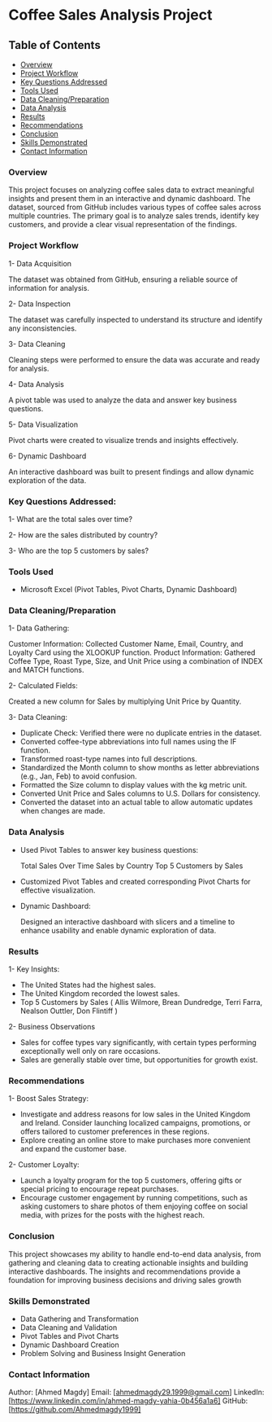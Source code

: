 # Coffee Sales Analysis Project

## Table of Contents

- [Overview](#Project-Overview)
- [Project Workflow](#Project-Workflow)
- [Key Questions Addressed](#KeyQuestions-Addressed)
- [Tools Used](#Tools-Used)
- [Data Cleaning/Preparation](#Data-Cleaning/Preparation)
- [Data Analysis](#Data-Analysis)
- [Results](#Results)
- [Recommendations](#Recommendations)
- [Conclusion](#Conclusion)
- [Skills Demonstrated](#Skills-Demonstrated)
- [Contact Information](#Contact-Information)    




### Overview

   This project focuses on analyzing coffee sales data to extract meaningful insights and present them in an interactive and dynamic dashboard. The dataset, sourced from 
  GitHub includes various types of coffee sales across multiple countries. 
  The primary goal is to analyze sales trends, identify key customers, and provide a clear visual representation of the findings.



### Project Workflow

   1- Data Acquisition

   The dataset was obtained from GitHub, ensuring a reliable source of information for analysis.


2- Data Inspection

   The dataset was carefully inspected to understand its structure and identify any inconsistencies.
 

 3- Data Cleaning

   Cleaning steps were performed to ensure the data was accurate and ready for analysis.
 

 4- Data Analysis

   A pivot table was used to analyze the data and answer key business questions.
 

 5- Data Visualization

   Pivot charts were created to visualize trends and insights effectively.
 

 6- Dynamic Dashboard

   An interactive dashboard was built to present findings and allow dynamic exploration of the data.


 

 ### Key Questions Addressed:

 1- What are the total sales over time?
 
 2- How are the sales distributed by country?
 
 3- Who are the top 5 customers by sales?
 

 
### Tools Used

  - Microsoft Excel (Pivot Tables, Pivot Charts, Dynamic Dashboard)

  

### Data Cleaning/Preparation

  1- Data Gathering:
  
  
   Customer Information: Collected Customer Name, Email, Country, and Loyalty Card using the XLOOKUP function.
    Product Information: Gathered Coffee Type, Roast Type, Size, and Unit Price using a combination of INDEX and MATCH functions.

2- Calculated Fields:

   Created a new column for Sales by multiplying Unit Price by Quantity.

 3- Data Cleaning:

 - Duplicate Check: Verified there were no duplicate entries in the dataset.
 - Converted coffee-type abbreviations into full names using the IF function.
 - Transformed roast-type names into full descriptions.
 - Standardized the Month column to show months as letter abbreviations (e.g., Jan, Feb) to avoid confusion.
 - Formatted the Size column to display values with the kg metric unit.
 - Converted Unit Price and Sales columns to U.S. Dollars for consistency.
 - Converted the dataset into an actual table to allow automatic updates when changes are made.


### Data Analysis

- Used Pivot Tables to answer key business questions:

   Total Sales Over Time
   Sales by Country
   Top 5 Customers by Sales

- Customized Pivot Tables and created corresponding Pivot Charts for effective visualization.

- Dynamic Dashboard:

  Designed an interactive dashboard with slicers and a timeline to enhance usability and enable dynamic exploration of data.


### Results

1- Key Insights:

 - The United States had the highest sales.
 - The United Kingdom recorded the lowest sales.
 - Top 5 Customers by Sales ( Allis Wilmore, Brean Dundredge, Terri Farra, Nealson Outtler, Don Flintiff )

2- Business Observations

- Sales for coffee types vary significantly, with certain types performing exceptionally well only on rare occasions.
- Sales are generally stable over time, but opportunities for growth exist.


### Recommendations

1- Boost Sales Strategy:

- Investigate and address reasons for low sales in the United Kingdom and Ireland. Consider launching localized campaigns, promotions, or offers tailored to customer preferences in these regions.
- Explore creating an online store to make purchases more convenient and expand the customer base.

2- Customer Loyalty:

- Launch a loyalty program for the top 5 customers, offering gifts or special pricing to encourage repeat purchases.
- Encourage customer engagement by running competitions, such as asking customers to share photos of them enjoying coffee on social media, with prizes for the posts with the highest reach.


### Conclusion

   This project showcases my ability to handle end-to-end data analysis, from gathering and cleaning data to creating actionable insights and building interactive 
   dashboards. The insights and recommendations provide a foundation for improving business decisions and driving sales growth


### Skills Demonstrated

- Data Gathering and Transformation
- Data Cleaning and Validation
- Pivot Tables and Pivot Charts
- Dynamic Dashboard Creation
- Problem Solving and Business Insight Generation


### Contact Information

Author: [Ahmed Magdy]
Email: [ahmedmagdy29.1999@gmail.com]
LinkedIn: [https://www.linkedin.com/in/ahmed-magdy-yahia-0b456a1a6]
GitHub: [https://github.com/Ahmedmagdy1999]




